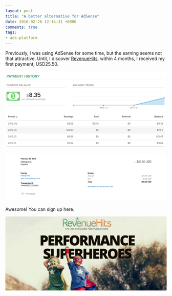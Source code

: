 ```yaml
---
layout: post
title: "A better alternative for AdSense"
date: 2016-02-26 12:14:31 +0800
comments: true
tags: 
- ads-platform
---
```


Previously, I was using AdSense for some time, but the earning seems not that attractive. Until, I discover [RevenueHits](http://jsl.im/1oDPjDx), within 4 months, I received my first payment, USD25.50.

![RevenueHits - Montly earning](/images/posts/2016-02-26-a-better-alternative-for-adsense/montly-earning.png)

![Received Paypal payment](/images/posts/2016-02-26-a-better-alternative-for-adsense/paypal-payment.png)

Awesome! You can sign up here.

<a href="http://jsl.im/1oDPjDx">
    <img src="/images/posts/2016-02-26-a-better-alternative-for-adsense/revenuehits.png" alt="RevenueHits" />
</a>
